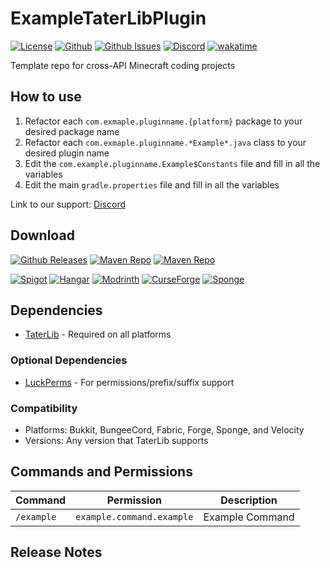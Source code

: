 # ExampleTaterLibPlugin

[![License](https://img.shields.io/github/license/p0t4t0sandwich/ExampleTaterLibPlugin?color=blue)](https://img.shields.io/github/downloads/p0t4t0sandwich/ExampleTaterLibPlugin/LICENSE)
[![Github](https://img.shields.io/github/stars/p0t4t0sandwich/ExampleTaterLibPlugin)](https://github.com/p0t4t0sandwich/ExampleTaterLibPlugin)
[![Github Issues](https://img.shields.io/github/issues/p0t4t0sandwich/ExampleTaterLibPlugin?label=Issues)](https://github.com/p0t4t0sandwich/ExampleTaterLibPlugin/issues)
[![Discord](https://img.shields.io/discord/1067482396246683708?color=7289da&logo=discord&logoColor=white)](https://discord.example.com)
[![wakatime](https://wakatime.com/badge/user/exampleuser/project/exampleproject.svg)](https://wakatime.com/badge/user/exampleuser/project/exampleproject)

Template repo for cross-API Minecraft coding projects

## How to use

1. Refactor each `com.exmaple.pluginname.{platform}` package to your desired package name
2. Refactor each `com.exmaple.pluginname.*Example*.java` class to your desired plugin name
3. Edit the `com.example.pluginname.Example$Constants` file and fill in all the variables
4. Edit the main `gradle.properties` file and fill in all the variables

Link to our support: [Discord](https://discord.example.com)

## Download

[![Github Releases](https://img.shields.io/github/downloads/p0t4t0sandwich/ExampleTaterLibPlugin/total?label=Github&logo=github&color=181717)](https://github.com/p0t4t0sandwich/ExampleTaterLibPlugin/releases)
[![Maven Repo](https://img.shields.io/maven-metadata/v?label=Release&metadataUrl=https%3A%2F%2Fmaven.neuralnexus.dev%2Freleases%2Fdev%2Fneuralnexus%2FExampleTaterLibPlugin%2Fmaven-metadata.xml)](https://maven.neuralnexus.dev/#/releases/dev/neuralnexus/ExampleTaterLibPlugin)
[![Maven Repo](https://img.shields.io/maven-metadata/v?label=Snapshot&metadataUrl=https%3A%2F%2Fmaven.neuralnexus.dev%2Fsnapshots%2Fdev%2Fneuralnexus%2FExampleTaterLibPlugin%2Fmaven-metadata.xml)](https://maven.neuralnexus.dev/#/snapshots/dev/neuralnexus/ExampleTaterLibPlugin)

[![Spigot](https://img.shields.io/spiget/downloads/xxxxxx?label=Spigot&logo=spigotmc&color=ED8106)](https://www.spigotmc.org/resources/exampletaterlibplugin.xxxxxx/)
[![Hangar](https://img.shields.io/badge/Hangar-download-blue)](https://hangar.papermc.io/p0t4t0sandwich/ExampleTaterLibPlugin)
[![Modrinth](https://img.shields.io/modrinth/dt/exampletaterlibplugin?label=Modrinth&logo=modrinth&color=00AF5C)](https://modrinth.com/mod/exampletaterlibplugin)
[![CurseForge](https://img.shields.io/curseforge/dt/xxxxxx?label=CurseForge&logo=curseforge&color=F16436)](https://www.curseforge.com/minecraft/mc-mods/exampletaterlibplugin)
[![Sponge](https://img.shields.io/ore/dt/exampletaterlibplugin?label=Sponge&logo=https%3A%2F%2Fspongepowered.org%2Ffavicon.ico&color=F7CF0D)](https://ore.spongepowered.org/p0t4t0sandwich/ExampleTaterLibPlugin)

## Dependencies

- [TaterLib](https://github.com/p0t4t0sandwich/TaterLib) - Required on all platforms

### Optional Dependencies

- [LuckPerms](https://luckperms.net/) - For permissions/prefix/suffix support

### Compatibility

- Platforms: Bukkit, BungeeCord, Fabric, Forge, Sponge, and Velocity
- Versions: Any version that TaterLib supports

## Commands and Permissions

| Command    | Permission                | Description     |
|------------|---------------------------|-----------------|
| `/example` | `example.command.example` | Example Command |

## Release Notes
